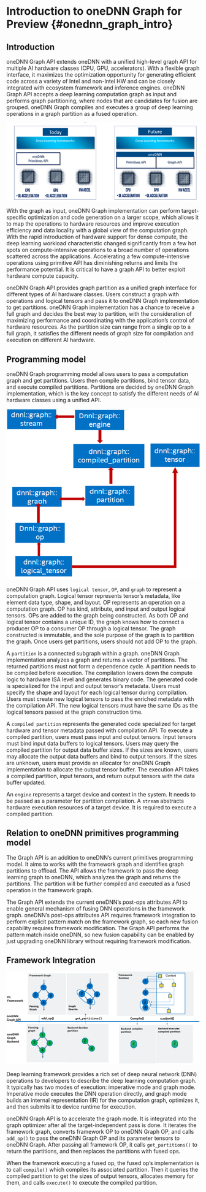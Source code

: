 # Introduction to oneDNN Graph for Preview {#onednn_graph_intro}

## Introduction

oneDNN Graph API extends oneDNN with a unified high-level graph API for multiple AI hardware classes (CPU, GPU, accelerators). With a flexible graph interface, it maximizes the optimization opportunity for generating efficient code across a variety of Intel and non-Intel HW and can be closely integrated with ecosystem framework and inference engines. oneDNN Graph API accepts a deep learning computation graph as input and performs graph partitioning, where nodes that are candidates for fusion are grouped. oneDNN Graph compiles and executes a group of deep learning operations in a graph partition as a fused operation.

![oneDNN is extending to include graph API](images/oneDNN_graph_api.png)

With the graph as input, oneDNN Graph implementation can perform target-specific optimization and code generation on a larger scope, which allows it to map the operations to hardware resources and improve execution efficiency and data locality with a global view of the computation graph. With the rapid introduction of hardware support for dense compute, the deep learning workload characteristic changed significantly from a few hot spots on compute-intensive operations to a broad number of operations scattered across the applications. Accelerating a few compute-intensive operations using primitive API has diminishing returns and limits the performance potential. It is critical to have a graph API to better exploit hardware compute capacity.

oneDNN Graph API provides graph partition as a unified graph interface for different types of AI hardware classes. Users construct a graph with operations and logical tensors and pass it to oneDNN Graph implementation to get partitions. oneDNN Graph implementation has a chance to receive a full graph and decides the best way to partition, with the consideration of maximizing performance and coordinating with the application’s control of hardware resources. As the partition size can range from a single op to a full graph, it satisfies the different needs of graph size for compilation and execution on different AI hardware.

## Programming model

oneDNN Graph programming model allows users to pass a computation graph and get partitions. Users then compile partitions, bind tensor data, and execute compiled partitions. Partitions are decided by oneDNN Graph implementation, which is the key concept to satisfy the different needs of AI hardware classes using a unified API.

![oneDNN graph programming model](images/oneDNN_graph_programming_model.png)

oneDNN Graph API uses `logical tensor`, `OP`, and `graph` to represent a computation graph. Logical tensor represents tensor’s metadata, like element data type, shape, and layout. OP represents an operation on a computation graph. OP has kind, attribute, and input and output logical tensors. OPs are added to the graph being constructed. As both OP and logical tensor contains a unique ID, the graph knows how to connect a producer OP to a consumer OP through a logical tensor. The graph constructed is immutable, and the sole purpose of the graph is to partition the graph. Once users get partitions, users should not add OP to the graph.

A `partition` is a connected subgraph within a graph. oneDNN Graph implementation analyzes a graph and returns a vector of partitions. The returned partitions must not form a dependence cycle. A partition needs to be compiled before execution. The compilation lowers down the compute logic to hardware ISA level and generates binary code. The generated code is specialized for the input and output tensor’s metadata. Users must specify the shape and layout for each logical tensor during compilation. Users must create new logical tensors to pass the enriched metadata with the compilation API. The new logical tensors must have the same IDs as the logical tensors passed at the graph construction time.

A `compiled partition` represents the generated code specialized for target hardware and tensor metadata passed with compilation API. To execute a compiled partition, users must pass input and output tensors. Input tensors must bind input data buffers to logical tensors. Users may query the compiled partition for output data buffer sizes. If the sizes are known, users may allocate the output data buffers and bind to output tensors. If the sizes are unknown, users must provide an allocator for oneDNN Graph implementation to allocate the output tensor buffer. The execution API takes a compiled partition, input tensors, and return output tensors with the data buffer updated.

An `engine` represents a target device and context in the system. It needs to be passed as a parameter for partition compilation. A `stream` abstracts hardware execution resources of a target device. It is required to execute a compiled partition.

## Relation to oneDNN primitives programming model

The Graph API is an addition to oneDNN’s current primitives programming model. It aims to works with the framework graph and identifies graph partitions to offload. The API allows the framework to pass the deep learning graph to oneDNN, which analyzes the graph and returns the partitions. The partition will be further compiled and executed as a fused operation in the framework graph.

The Graph API extends the current oneDNN’s post-ops attributes API to enable general mechanism of fusing DNN operations in the framework graph. oneDNN’s post-ops attributes API requires framework integration to perform explicit pattern match on the framework graph, so each new fusion capability requires framework modification.  The Graph API performs the pattern match inside oneDNN, so new fusion capability can be enabled by just upgrading oneDNN library without requiring framework modification.

## Framework Integration

![Framework integration with oneDNN graph](images/oneDNN_graph_fwk_integration.png)

Deep learning framework provides a rich set of deep neural network (DNN) operations to developers to describe the deep learning computation graph. It typically has two modes of execution: imperative mode and graph mode. Imperative mode executes the DNN operation directly, and graph mode builds an internal representation (IR) for the computation graph, optimizes it, and then submits it to device runtime for execution.

oneDNN Graph API is to accelerate the graph mode. It is integrated into the graph optimizer after all the target-independent pass is done.  It iterates the framework graph, converts framework OP to oneDNN Graph OP, and calls `add_op()` to pass the oneDNN Graph OP and its parameter tensors to oneDNN Graph. After passing all framework OP, it calls `get_partitions()` to return the partitions, and then replaces the partitions with fused ops.

When the framework executing a fused op, the fused op’s implementation is to call `compile()` which compiles its associated partition. Then it queries the compiled partition to get the sizes of output tensors, allocates memory for them, and calls `execute()` to execute the compiled partition.
